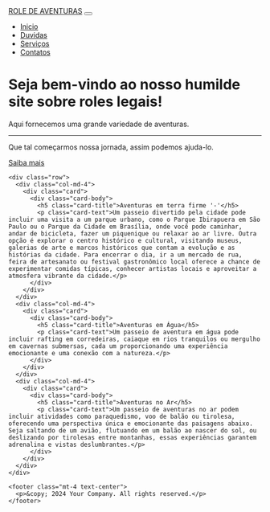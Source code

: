 <!DOCTYPE html>
<html>
<head>
  <title>Template Bootstrap ROLE DE AVENTURAS</title>
  <link rel="stylesheet" href="https://stackpath.bootstrapcdn.com/bootstrap/4.5.2/css/bootstrap.min.css">
</head>
<body>
  <nav class="navbar navbar-expand-lg navbar-dark bg-dark">
    <a class="navbar-brand" href="#">ROLE DE AVENTURAS</a>
    <button class="navbar-toggler" type="button" data-toggle="collapse" data-target="#navbarNav" aria-controls="navbarNav" aria-expanded="false" aria-label="Toggle navigation">
      <span class="navbar-toggler-icon"></span>
    </button>
    <div class="collapse navbar-collapse" id="navbarNav">
      <ul class="navbar-nav ml-auto">
        <li class="nav-item active">
          <a class="nav-link" href="#">Inicio</a>
        </li>
        <li class="nav-item">
          <a class="nav-link" href="#">Duvidas</a>
        </li>
        <li class="nav-item">
          <a class="nav-link" href="#">Serviços</a>
        </li>
        <li class="nav-item">
          <a class="nav-link" href="#">Contatos</a>
        </li>
      </ul>
    </div>
  </nav>

  <div class="container">
    <div class="jumbotron">
      <h1 class="display-4">Seja bem-vindo ao nosso humilde site sobre roles legais!</h1>
      <p class="lead">Aqui fornecemos uma grande variedade de aventuras.</p>
      <hr class="my-4">
      <p>Que tal começarmos nossa jornada, assim podemos ajuda-lo.</p>
      <a class="btn btn-primary btn-lg" href="#" role="button">Saiba mais</a>
    </div>

    <div class="row">
      <div class="col-md-4">
        <div class="card">
          <div class="card-body">
            <h5 class="card-title">Aventuras em terra firme '-'</h5>
            <p class="card-text">Um passeio divertido pela cidade pode incluir uma visita a um parque urbano, como o Parque Ibirapuera em São Paulo ou o Parque da Cidade em Brasília, onde você pode caminhar, andar de bicicleta, fazer um piquenique ou relaxar ao ar livre. Outra opção é explorar o centro histórico e cultural, visitando museus, galerias de arte e marcos históricos que contam a evolução e as histórias da cidade. Para encerrar o dia, ir a um mercado de rua, feira de artesanato ou festival gastronômico local oferece a chance de experimentar comidas típicas, conhecer artistas locais e aproveitar a atmosfera vibrante da cidade.</p>
          </div>
        </div>
      </div>
      <div class="col-md-4">
        <div class="card">
          <div class="card-body">
            <h5 class="card-title">Aventuras em Água</h5>
            <p class="card-text">Um passeio de aventura em água pode incluir rafting em corredeiras, caiaque em rios tranquilos ou mergulho em cavernas submersas, cada um proporcionando uma experiência emocionante e uma conexão com a natureza.</p>
          </div>
        </div>
      </div>
      <div class="col-md-4">
        <div class="card">
          <div class="card-body">
            <h5 class="card-title">Aventuras no Ar</h5>
            <p class="card-text">Um passeio de aventuras no ar podem incluir atividades como paraquedismo, voo de balão ou tirolesa, oferecendo uma perspectiva única e emocionante das paisagens abaixo. Seja saltando de um avião, flutuando em um balão ao nascer do sol, ou deslizando por tirolesas entre montanhas, essas experiências garantem adrenalina e vistas deslumbrantes.</p>
          </div>
        </div>
      </div>
    </div>

    <footer class="mt-4 text-center">
      <p>&copy; 2024 Your Company. All rights reserved.</p>
    </footer>
  </div>

  <script src="https://code.jquery.com/jquery-3.5.1.slim.min.js"></script>
  <script src="https://cdn.jsdelivr.net/npm/popper.js@1.16.0/dist/umd/popper.min.js"></script>
  <script src="https://stackpath.bootstrapcdn.com/bootstrap/4.5.2/js/bootstrap.min.js"></script>
</body>
</html>
